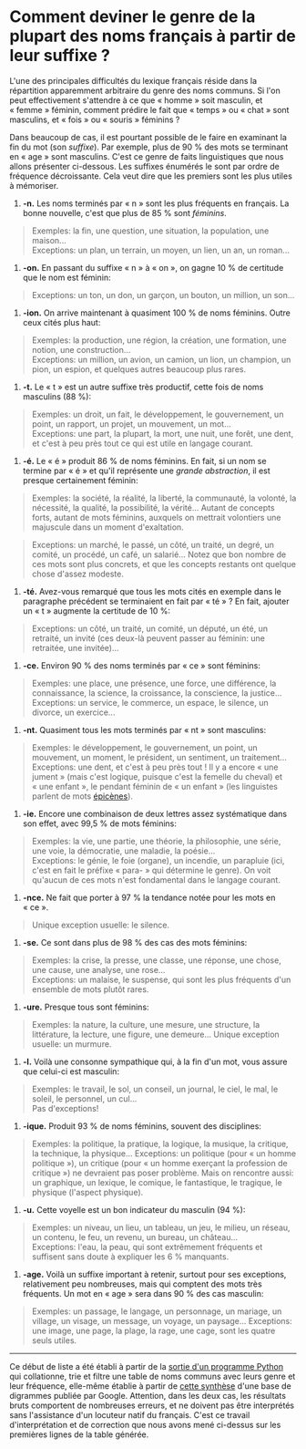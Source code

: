 # Comment deviner le genre de la plupart des noms français à partir de leur suffixe ?

L'une des principales difficultés du lexique français réside dans la répartition apparemment arbitraire du genre des noms communs. Si l'on peut effectivement s'attendre à ce que « homme » soit masculin, et « femme » féminin, comment prédire le fait que « temps » ou « chat » sont masculins, et « fois » ou « souris » féminins ?

Dans beaucoup de cas, il est pourtant possible de le faire en examinant la fin du mot (son _suffixe_). Par exemple, plus de 90 % des mots se terminant en « age » sont masculins. C'est ce genre de faits linguistiques que nous allons présenter ci-dessous. Les suffixes énumérés le sont par ordre de fréquence décroissante. Cela veut dire que les premiers sont les plus utiles à mémoriser.

1. **-n.** Les noms terminés par « n » sont les plus fréquents en français. La bonne nouvelle, c'est que plus de 85 % sont _féminins_.

  > Exemples: la fin, une question, une situation, la population, une maison...  
  > Exceptions: un plan, un terrain, un moyen, un lien, un an, un roman...
  
1. **-on.** En passant du suffixe « n » à « on », on gagne 10 % de certitude que le nom est féminin:

  > Exceptions: un ton, un don, un garçon, un bouton, un million, un son...

1. **-ion.** On arrive maintenant à quasiment 100 % de noms féminins. Outre ceux cités plus haut:

  > Exemples: la production, une région, la création, une formation, une notion, une construction...  
  > Exceptions: un million, un avion, un camion, un lion, un champion, un pion, un espion, et quelques autres beaucoup plus rares.

1. **-t.** Le « t » est un autre suffixe très productif, cette fois de noms masculins (88 %):

  > Exemples: un droit, un fait, le développement, le gouvernement, un point, un rapport, un projet, un mouvement, un mot...  
  > Exceptions: une part, la plupart, la mort, une nuit, une forêt, une dent, et c'est à peu près tout ce qui est utile en langage courant.

1. **-é.** Le « é » produit 86 % de noms féminins. En fait, si un nom se termine par « é » et qu'il représente une _grande abstraction_, il est presque certainement féminin:

  > Exemples: la société, la réalité, la liberté, la communauté, la volonté, la nécessité, la qualité, la possibilité, la vérité... Autant de concepts forts, autant de mots féminins, auxquels on mettrait volontiers une majuscule dans un moment d'exaltation.
  
  > Exceptions: un marché, le passé, un côté, un traité, un degré, un comité, un procédé, un café, un salarié... Notez que bon nombre de ces mots sont plus concrets, et que les concepts restants ont quelque chose d'assez modeste.

1. **-té.** Avez-vous remarqué que tous les mots cités en exemple dans le paragraphe précédent se terminaient en fait par « té » ? En fait, ajouter un « t » augmente la certitude de 10 %:

  > Exceptions: un côté, un traité, un comité, un député, un été, un retraité, un invité (ces deux-là peuvent passer au féminin: une retraitée, une invitée)...

1. **-ce.** Environ 90 % des noms terminés par « ce » sont féminins:

  > Exemples: une place, une présence, une force, une différence, la connaissance, la science, la croissance, la conscience, la justice...  
  > Exceptions: un service, le commerce, un espace, le silence, un divorce, un exercice...

1. **-nt.** Quasiment tous les mots terminés par « nt » sont masculins:

  > Exemples: le développement, le gouvernement, un point, un mouvement, un moment, le président, un sentiment, un traitement...  
  > Exceptions: une dent, et c'est à peu près tout ! Il y a encore « une jument » (mais c'est logique, puisque c'est la femelle du cheval) et « une enfant », le pendant féminin de « un enfant » (les linguistes parlent de mots [épicènes](https://fr.wikipedia.org/wiki/Épicène)).

1. **-ie.** Encore une combinaison de deux lettres assez systématique dans son effet, avec 99,5 % de mots féminins:
  
  > Exemples: la vie, une partie, une théorie, la philosophie, une série, une voie, la démocratie, une maladie, la poésie...  
  > Exceptions: le génie, le foie (organe), un incendie, un parapluie (ici, c'est en fait le préfixe « para- » qui détermine le genre). On voit qu'aucun de ces mots n'est fondamental dans le langage courant.

1. **-nce.** Ne fait que porter à 97 % la tendance notée pour les mots en « ce ».

  > Unique exception usuelle: le silence.

1. **-se.** Ce sont dans plus de 98 % des cas des mots féminins:

  > Exemples: la crise, la presse, une classe, une réponse, une chose, une cause, une analyse, une rose...  
  > Exceptions: un malaise, le suspense, qui sont les plus fréquents d'un ensemble de mots plutôt rares.

1. **-ure.** Presque tous sont féminins:

  > Exemples: la nature, la culture, une mesure, une structure, la littérature, la lecture, une figure, une demeure...
  > Unique exception usuelle: un murmure.

1. **-l.** Voilà une consonne sympathique qui, à la fin d'un mot, vous assure que celui-ci est masculin:

  > Exemples: le travail, le sol, un conseil, un journal, le ciel, le mal, le soleil, le personnel, un cul...  
  > Pas d'exceptions!

1. **-ique.** Produit 93 % de noms féminins, souvent des disciplines:

  > Exemples: la politique, la pratique, la logique, la musique, la critique, la technique, la physique...
  > Exceptions: un politique (pour « un homme politique »), un critique (pour « un homme exerçant la profession de critique ») ne devraient pas poser problème. Mais on rencontre aussi: un graphique, un lexique, le comique, le fantastique, le tragique, le physique (l'aspect physique).

1. **-u.** Cette voyelle est un bon indicateur du masculin (94 %):

  > Exemples: un niveau, un lieu, un tableau, un jeu, le milieu, un réseau, un contenu, le feu, un revenu, un bureau, un château...  
  > Exceptions: l'eau, la peau, qui sont extrêmement fréquents et suffisent sans doute à expliquer les 6 % manquants.
  
1. **-age.** Voilà un suffixe important à retenir, surtout pour ses exceptions, relativement peu nombreuses, mais qui comptent des mots très fréquents. Un mot en « age » sera dans 90 % des cas masculin:

  > Exemples: un passage, le langage, un personnage, un mariage, un village, un visage, un message, un voyage, un paysage...
  > Exceptions: une image, une page, la plage, la rage, une cage, sont les quatre seuls utiles.

------------------

Ce début de liste a été établi à partir de la [sortie d'un programme Python](french_gender_stats.ipynb) qui collationne, trie et filtre une table de noms communs avec leurs genre et leur fréquence, elle-même établie à partir de [cette synthèse](https://github.com/laowantong/Google-French-Nouns-with-Genders) d'une base de digrammes publiée par Google. Attention, dans les deux cas, les résultats bruts comportent de nombreuses erreurs, et ne doivent pas être interprétés sans l'assistance d'un locuteur natif du français. C'est ce travail d'interprétation et de correction que nous avons mené ci-dessus sur les premières lignes de la table générée.
